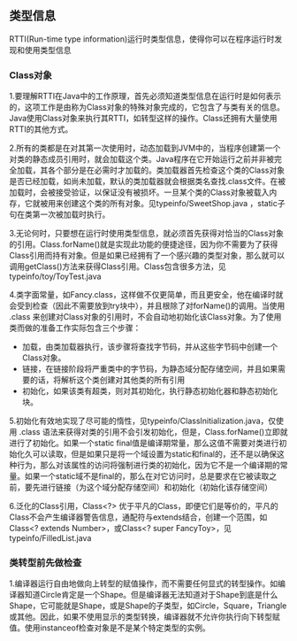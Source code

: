 ## 类型信息

RTTI(Run-time type information)运行时类型信息，使得你可以在程序运行时发现和使用类型信息

### Class对象

1.要理解RTTI在Java中的工作原理，首先必须知道类型信息在运行时是如何表示的，这项工作是由称为Class对象的特殊对象完成的，它包含了与类有关的信息。Java使用Class对象来执行其RTTI，如转型这样的操作。Class还拥有大量使用RTTI的其他方式。

2.所有的类都是在对其第一次使用时，动态加载到JVM中的，当程序创建第一个对类的静态成员引用时，就会加载这个类。Java程序在它开始运行之前并非被完全加载，其各个部分是在必需时才加载的。类加载器首先检查这个类的Class对象是否已经加载，如尚未加载，默认的类加载器就会根据类名查找.class文件。在被加载时，会被接受验证，以保证没有被损坏。一旦某个类的Class对象被载入内存，它就被用来创建这个类的所有对象。见typeinfo/SweetShop.java ，static子句在类第一次被加载时执行。

3.无论何时，只要想在运行时使用类型信息，就必须首先获得对恰当的Class对象的引用。Class.forName()就是实现此功能的便捷途径，因为你不需要为了获得Class引用而持有对象。但是如果已经拥有了一个感兴趣的类型对象，那么就可以调用getClass()方法来获得Class引用。Class包含很多方法，见typeinfo/toy/ToyTest.java

4.类字面常量，如Fancy.class，这样做不仅更简单，而且更安全，他在编译时就会受到检查（因此不需要放到try块中），并且根除了对forName()的调用。当使用 .class 来创建对Class对象的引用时，不会自动地初始化该Class对象。为了使用类而做的准备工作实际包含三个步骤：

-   加载，由类加载器执行，该步骤将查找字节码，并从这些字节码中创建一个Class对象。
-   链接，在链接阶段将严重类中的字节码，为静态域分配存储空间，并且如果需要的话，将解析这个类创建对其他类的所有引用
-   初始化，如果该类有超类，则对其初始化，执行静态初始化器和静态初始化块。

5.初始化有效地实现了尽可能的惰性，见typeinfo/ClassInitialization.java，仅使用 .class 语法来获得对类的引用不会引发初始化，但是，Class.forName()立即就进行了初始化。如果一个static final值是编译期常量，那么这值不需要对类进行初始化久可以读取，但是如果只是将一个域设置为static和final的，还不是以确保这种行为，那么对该属性的访问将强制进行类的初始化，因为它不是一个编译期的常量。如果一个static域不是final的，那么在对它访问时，总是要求在它被读取之前，要先进行链接（为这个域分配存储空间）和初始化（初始化该存储空间）

6.泛化的Class引用，Class<?> 优于平凡的Class，即便它们是等价的，平凡的Class不会产生编译器警告信息，通配符与extends结合，创建一个范围，如Class<? extends Number>，或Class<? super FancyToy>，见typeinfo/FilledList.java

### 类转型前先做检查

1.编译器运行自由地做向上转型的赋值操作，而不需要任何显式的转型操作。如编译器知道Circle肯定是一个Shape。但是编译器无法知道对于Shape到底是什么Shape，它可能就是Shape，或是Shape的子类型，如Circle，Square，Triangle或其他。因此，如果不使用显示的类型转换，编译器就不允许你执行向下转型赋值。使用instanceof检查对象是不是某个特定类型的实例。